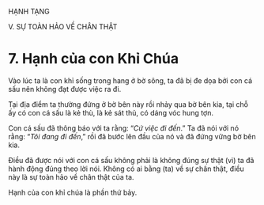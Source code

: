 HẠNH TẠNG

V. SỰ TOÀN HẢO VỀ CHÂN THẬT

# 7. Hạnh của con Khỉ Chúa

Vào lúc ta là con khỉ sống trong hang ở bờ sông, ta đã bị đe dọa bởi con cá sấu nên không đạt được việc ra đi.

Tại địa điểm ta thường đứng ở bờ bên này rồi nhảy qua bờ bên kia, tại chỗ ấy có con cá sấu là kẻ thù, là kẻ sát thủ, có dáng vóc hung tợn.

Con cá sấu đã thông báo với ta rằng: “_Cứ việc đi đến_.” Ta đã nói với nó rằng: “_Tôi đang đi đến_,” rồi đã bước lên đầu của nó và đã đứng vững bờ bên kia.

Điều đã được nói với con cá sấu không phải là không đúng sự thật (vì) ta đã hành động đúng theo lời nói. Không có ai bằng (ta) về sự chân thật, điều này là sự toàn hảo về chân thật của ta.

Hạnh của con khỉ chúa là phần thứ bảy.
